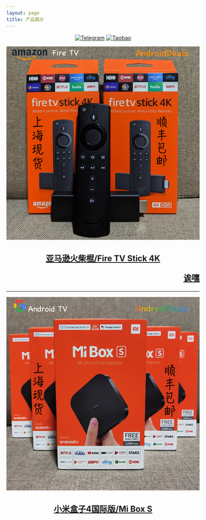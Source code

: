 ```yaml
---
layout: page
title: 产品展示
---
```


<div align="center">
   <a href="https://t.me/joinchat/HAPwwxAESAEfq3HGzYo73A/"><img src="https://img.shields.io/badge/%E6%88%91%E7%9A%84%E7%94%B5%E6%8A%A5%E7%BE%A4-success?logo=telegram" alt="Telegram"></a>
   <a href="https://shop108859308.taobao.com/"><img src="https://img.shields.io/badge/%E6%88%91%E7%9A%84%E6%B7%98%E5%AE%9D%E5%BA%97%E9%93%BA-AndroidDeals-orange" alt="Taobao"></a>
</div>



![](https://raw.githubusercontent.com/AndroidDeals/AndroidDeals.github.io/master/Screenshots/firetv.jpg)
## <center><a href="https://item.taobao.com/item.htm?id=586454403742">亚马逊火柴棍/Fire TV Stick 4K</a></center>    <p align="right">[诶嘿](https://androiddeals.github.io/Fire-TV-use/)</p>

<HR>

![](https://raw.githubusercontent.com/AndroidDeals/AndroidDeals.github.io/master/Screenshots/miboxs.jpg)
## <center><a href="https://item.taobao.com/item.htm?spm=a1z10.1-c.w4004-5759726203.4.62af362fzXlGmR&id=583319630797">小米盒子4国际版/Mi Box S</a></center>


